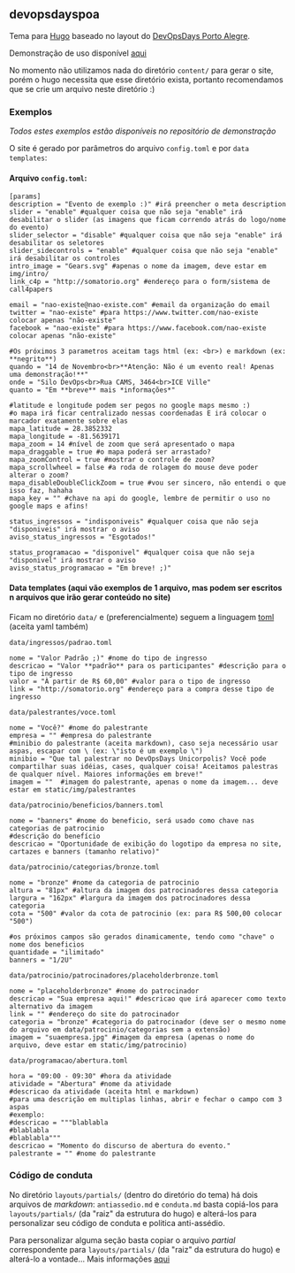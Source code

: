 ## devopsdayspoa
Tema para [Hugo](http://gohugo.io) baseado no layout do [DevOpsDays Porto Alegre](http://poa.devopsdays.com.br).

Demonstração de uso disponível [aqui](https://github.com/somatorio/demo-devopsdayspoa)

No momento não utilizamos nada do diretório `content/` para gerar o site, porém o hugo necessita que esse diretório exista, portanto recomendamos que se crie um arquivo neste diretório :)


### Exemplos
*Todos estes exemplos estão disponíveis no repositório de demonstração*

O site é gerado por parâmetros do arquivo `config.toml` e por `data templates`:  

#### Arquivo `config.toml`:
```
[params]
description = "Evento de exemplo :)" #irá preencher o meta description
slider = "enable" #qualquer coisa que não seja "enable" irá desabilitar o slider (as imagens que ficam correndo atrás do logo/nome do evento)
slider_selector = "disable" #qualquer coisa que não seja "enable" irá desabilitar os seletores
slider_sidecontrols = "enable" #qualquer coisa que não seja "enable" irá desabilitar os controles
intro_image = "Gears.svg" #apenas o nome da imagem, deve estar em img/intro/
link_c4p = "http://somatorio.org" #endereço para o form/sistema de call4papers

email = "nao-existe@nao-existe.com" #email da organização do email
twitter = "nao-existe" #para https://www.twitter.com/nao-existe colocar apenas "não-existe"
facebook = "nao-existe" #para https://www.facebook.com/nao-existe colocar apenas "não-existe"

#Os próximos 3 parametros aceitam tags html (ex: <br>) e markdown (ex: **negrito**)
quando = "14 de Novembro<br>**Atenção: Não é um evento real! Apenas uma demonstração!**"
onde = "Silo DevOps<br>Rua CAMS, 3464<br>ICE Ville"
quanto = "Em **breve** mais *informações*"

#latitude e longitude podem ser pegos no google maps mesmo :)
#o mapa irá ficar centralizado nessas coordenadas E irá colocar o marcador exatamente sobre elas
mapa_latitude = 28.3852332
mapa_longitude = -81.5639171
mapa_zoom = 14 #nível de zoom que será apresentado o mapa
mapa_draggable = true #o mapa poderá ser arrastado?
mapa_zoomControl = true #mostrar o controle de zoom?
mapa_scrollwheel = false #a roda de rolagem do mouse deve poder alterar o zoom?
mapa_disableDoubleClickZoom = true #vou ser sincero, não entendi o que isso faz, hahaha
mapa_key = "" #chave na api do google, lembre de permitir o uso no google maps e afins!

status_ingressos = "indisponiveis" #qualquer coisa que não seja "disponiveis" irá mostrar o aviso
aviso_status_ingressos = "Esgotados!"

status_programacao = "disponivel" #qualquer coisa que não seja "disponivel" irá mostrar o aviso
aviso_status_programacao = "Em breve! ;)"
```

#### Data templates (aqui vão exemplos de 1 arquivo, mas podem ser escritos n arquivos que irão gerar conteúdo no site)

Ficam no diretório `data/` e (preferencialmente) seguem a linguagem [toml](https://github.com/toml-lang/toml) (aceita yaml também)

`data/ingressos/padrao.toml`
```
nome = "Valor Padrão ;)" #nome do tipo de ingresso
descricao = "Valor **padrão** para os participantes" #descrição para o tipo de ingresso
valor = "À partir de R$ 60,00" #valor para o tipo de ingresso
link = "http://somatorio.org" #endereço para a compra desse tipo de ingresso
```

`data/palestrantes/voce.toml`
```
nome = "Você?" #nome do palestrante
empresa = "" #empresa do palestrante
#minibio do palestrante (aceita markdown), caso seja necessário usar aspas, escapar com \ (ex: \"isto é um exemplo \")
minibio = "Que tal palestrar no DevOpsDays Unicorpolis? Você pode compartilhar suas idéias, cases, qualquer coisa! Aceitamos palestras de qualquer nível. Maiores informações em breve!"
imagem = ""  #imagem do palestrante, apenas o nome da imagem... deve estar em static/img/palestrantes
```

`data/patrocinio/beneficios/banners.toml`
```
nome = "banners" #nome do beneficio, será usado como chave nas categorias de patrocinio
#descrição do benefício
descricao = "Oportunidade de exibição do logotipo da empresa no site, cartazes e banners (tamanho relativo)"
```

`data/patrocinio/categorias/bronze.toml`
```
nome = "bronze" #nome da categoria de patrocinio
altura = "81px" #altura da imagem dos patrocinadores dessa categoria
largura = "162px" #largura da imagem dos patrocinadores dessa categoria
cota = "500" #valor da cota de patrocinio (ex: para R$ 500,00 colocar "500")

#os próximos campos são gerados dinamicamente, tendo como "chave" o nome dos beneficios
quantidade = "ilimitado"
banners = "1/2U"
```

`data/patrocinio/patrocinadores/placeholderbronze.toml`
```
nome = "placeholderbronze" #nome do patrocinador
descricao = "Sua empresa aqui!" #descricao que irá aparecer como texto alternativo da imagem
link = "" #endereço do site do patrocinador
categoria = "bronze" #categoria do patrocinador (deve ser o mesmo nome do arquivo em data/patrocinio/categorias sem a extensão)
imagem = "suaempresa.jpg" #imagem da empresa (apenas o nome do arquivo, deve estar em static/img/patrocinio)
```

`data/programacao/abertura.toml`
```
hora = "09:00 - 09:30" #hora da atividade
atividade = "Abertura" #nome da atividade
#descricao da atividade (aceita html e markdown)
#para uma descrição em multiplas linhas, abrir e fechar o campo com 3 aspas
#exemplo:
#descricao = """blablabla
#blablabla
#blablabla"""
descricao = "Momento do discurso de abertura do evento."
palestrante = "" #nome do palestrante

```

### Código de conduta
No diretório `layouts/partials/` (dentro do diretório do tema) há dois arquivos de *markdown*: `antiassedio.md` e `conduta.md` basta copiá-los para `layouts/partials/` (da "raiz" da estrutura do hugo) e alterá-los para personalizar seu código de conduta e politica anti-assédio.

Para personalizar alguma seção basta copiar o arquivo *partial* correspondente para `layouts/partials/` (da "raiz" da estrutura do hugo) e alterá-lo a vontade... Mais informações [aqui](http://gohugo.io/themes/customizing/)
